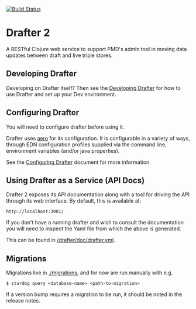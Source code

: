 [![Build Status](https://travis-ci.com/Swirrl/drafter.svg?token=RcApqLo51DL6VpVysv8Q&branch=master)](https://travis-ci.com/Swirrl/drafter)

# Drafter 2

A RESTful Clojure web service to support PMD's admin tool in moving data updates between draft and live triple stores.

## Developing Drafter

Developing on Drafter itself?  Then see the [Developing
Drafter](/drafter/doc/developing-drafter.md) for how to use Drafter
and set up your Dev environment.

## Configuring Drafter

You will need to configure drafter before using it.

Drafter uses [aero](https://github.com/juxt/aero) for its configuration. It is configurable in a variety of ways, through EDN configuration profiles supplied via the command line, environment variables (and/or java properties).

See the [Configuring Drafter](https://github.com/Swirrl/drafter/blob/master/drafter/doc/configuring-drafter.org) document for more information.

## Using Drafter as a Service (API Docs)

Drafter 2 exposes its API documentation along with a tool for driving
the API through its web interface. By default, this is available at:

    http://localhost:3001/

If you don't have a running drafter and wish to consult the
documentation you will need to inspect the Yaml file from which the above is generated.

This can be found in [/drafter/doc/drafter.yml](/drafter/doc/drafter.yml).

## Migrations

Migrations live in [./migrations](./migrations), and for now are run manually
with e.g.

```
$ stardog query <database-name> <path-to-migration>
```

If a version bump requires a migration to be run, it should be noted in the
release notes.
